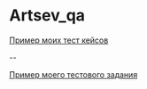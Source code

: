 # Artsev_qa
[Пример моих тест кейсов](https://docs.google.com/spreadsheets/d/1MJBIevmcH2bLl4nzSZZVwLzLqVY3RnUG43ENKcyQtIU/edit?usp=sharing)

--

[Пример моего тестового задания](https://docs.google.com/spreadsheets/d/1wRpEv5CW7G1ZBryMbhZBqbDWNaC57EP7q08eChA-trs/edit?usp=sharin)
